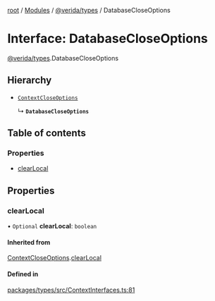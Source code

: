 [root](../README.md) / [Modules](../modules.md) / [@verida/types](../modules/verida_types.md) / DatabaseCloseOptions

# Interface: DatabaseCloseOptions

[@verida/types](../modules/verida_types.md).DatabaseCloseOptions

## Hierarchy

- [`ContextCloseOptions`](verida_types.ContextCloseOptions.md)

  ↳ **`DatabaseCloseOptions`**

## Table of contents

### Properties

- [clearLocal](verida_types.DatabaseCloseOptions.md#clearlocal)

## Properties

### clearLocal

• `Optional` **clearLocal**: `boolean`

#### Inherited from

[ContextCloseOptions](verida_types.ContextCloseOptions.md).[clearLocal](verida_types.ContextCloseOptions.md#clearlocal)

#### Defined in

[packages/types/src/ContextInterfaces.ts:81](https://github.com/verida/verida-js/blob/032961c/packages/types/src/ContextInterfaces.ts#L81)
